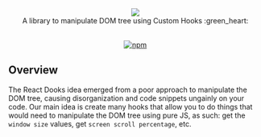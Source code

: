 <div align="center" display="flex">
  <Image src='https://i.imgur.com/WmjL1dF.gif'>
</div>
<div align="center">
  A library to manipulate DOM tree using Custom Hooks :green_heart:
</div>

<br>

<div align="center">

  [![npm](https://img.shields.io/npm/v/react-dooks?color=00d455ff)](https://www.npmjs.com/package/react-dooks)<space><space>

</div>

## Overview

The React Dooks idea emerged from a poor approach to manipulate the DOM tree, causing disorganization and code snippets ungainly on your code. Our main idea is create many hooks that allow you to do things that would need to manipulate the DOM tree using pure JS, as such: get the `window size` values, get `screen scroll percentage`, etc.
